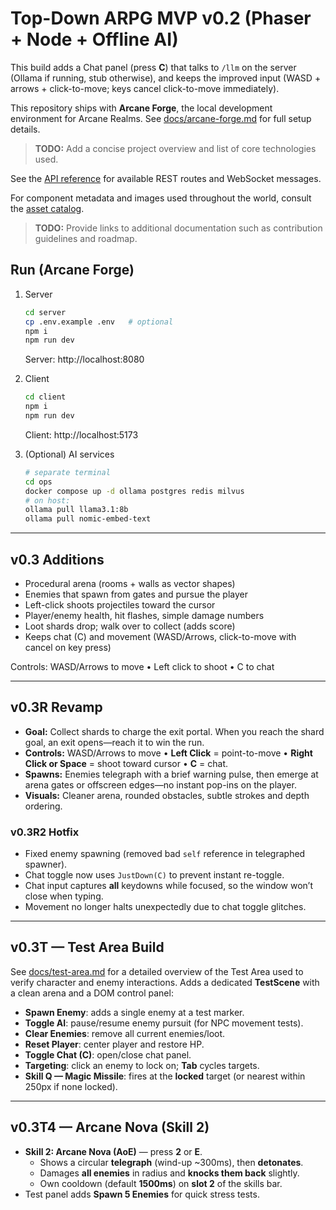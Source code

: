 # Top-Down ARPG MVP v0.2 (Phaser + Node + Offline AI)
This build adds a Chat panel (press **C**) that talks to `/llm` on the server (Ollama if running, stub otherwise),
and keeps the improved input (WASD + arrows + click-to-move; keys cancel click-to-move immediately).

This repository ships with **Arcane Forge**, the local development environment for Arcane Realms. See
[docs/arcane-forge.md](docs/arcane-forge.md) for full setup details.

> **TODO:** Add a concise project overview and list of core technologies used.

See the [API reference](docs/API.md) for available REST routes and WebSocket messages.

For component metadata and images used throughout the world, consult the
[asset catalog](docs/asset-catalog.md).

> **TODO:** Provide links to additional documentation such as contribution guidelines and roadmap.

## Run (Arcane Forge)
1) Server
   ```bash
   cd server
   cp .env.example .env   # optional
   npm i
   npm run dev
   ```
   Server: http://localhost:8080

2) Client
   ```bash
   cd client
   npm i
   npm run dev
   ```
   Client: http://localhost:5173

3) (Optional) AI services
   ```bash
   # separate terminal
   cd ops
   docker compose up -d ollama postgres redis milvus
   # on host:
   ollama pull llama3.1:8b
   ollama pull nomic-embed-text
   ```


---
## v0.3 Additions
- Procedural arena (rooms + walls as vector shapes)
- Enemies that spawn from gates and pursue the player
- Left-click shoots projectiles toward the cursor
- Player/enemy health, hit flashes, simple damage numbers
- Loot shards drop; walk over to collect (adds score)
- Keeps chat (C) and movement (WASD/Arrows, click-to-move with cancel on key press)

Controls: WASD/Arrows to move • Left click to shoot • C to chat


---
## v0.3R Revamp
- **Goal:** Collect shards to charge the exit portal. When you reach the shard goal, an exit opens—reach it to win the run.
- **Controls:** WASD/Arrows to move • **Left Click** = point-to-move • **Right Click or Space** = shoot toward cursor • **C** = chat.
- **Spawns:** Enemies telegraph with a brief warning pulse, then emerge at arena gates or offscreen edges—no instant pop-ins on the player.
- **Visuals:** Cleaner arena, rounded obstacles, subtle strokes and depth ordering.


### v0.3R2 Hotfix
- Fixed enemy spawning (removed bad `self` reference in telegraphed spawner).
- Chat toggle now uses `JustDown(C)` to prevent instant re-toggle.
- Chat input captures **all** keydowns while focused, so the window won’t close when typing.
- Movement no longer halts unexpectedly due to chat toggle glitches.



---
## v0.3T — Test Area Build
See [docs/test-area.md](docs/test-area.md) for a detailed overview of the Test Area used to verify character and enemy interactions.
Adds a dedicated **TestScene** with a clean arena and a DOM control panel:
- **Spawn Enemy**: adds a single enemy at a test marker.
- **Toggle AI**: pause/resume enemy pursuit (for NPC movement tests).
- **Clear Enemies**: remove all current enemies/loot.
- **Reset Player**: center player and restore HP.
- **Toggle Chat (C)**: open/close chat panel.
- **Targeting**: click an enemy to lock on; **Tab** cycles targets.
- **Skill Q — Magic Missile**: fires at the **locked** target (or nearest within 250px if none locked).


---
## v0.3T4 — Arcane Nova (Skill 2)
- **Skill 2: Arcane Nova (AoE)** — press **2** or **E**.
  - Shows a circular **telegraph** (wind-up ~300ms), then **detonates**.
  - Damages **all enemies** in radius and **knocks them back** slightly.
  - Own cooldown (default **1500ms**) on **slot 2** of the skills bar.
- Test panel adds **Spawn 5 Enemies** for quick stress tests.

